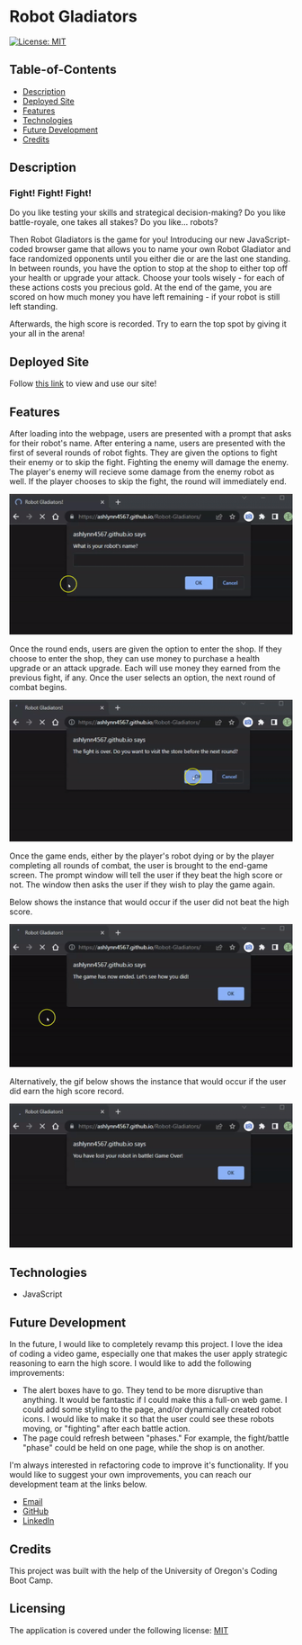 # Robot Gladiators

[![License: MIT](https://img.shields.io/badge/License-MIT-yellow.svg)](https://opensource.org/licenses/MIT)

## Table-of-Contents

- [Description](#description)
- [Deployed Site](#deployed-site)
- [Features](#features)
- [Technologies](#technologies)
- [Future Development](#future-development)
- [Credits](#credits)

## Description

### Fight! Fight! Fight!

Do you like testing your skills and strategical decision-making? Do you like battle-royale, one takes all stakes? Do you like... robots?

Then Robot Gladiators is the game for you! Introducing our new JavaScript-coded browser game that allows you to name your own Robot Gladiator and face randomized opponents until you either die or are the last one standing. In between rounds, you have the option to stop at the shop to either top off your health or upgrade your attack. Choose your tools wisely - for each of these actions costs you precious gold. At the end of the game, you are scored on how much money you have left remaining - if your robot is still left standing.

Afterwards, the high score is recorded. Try to earn the top spot by giving it your all in the arena!

## Deployed Site

Follow [this link](https://ashlynn4567.github.io/Robot-Gladiators/) to view and use our site!

## Features

After loading into the webpage, users are presented with a prompt that asks for their robot's name. After entering a name, users are presented with the first of several rounds of robot fights. They are given the options to fight their enemy or to skip the fight. Fighting the enemy will damage the enemy. The player's enemy will recieve some damage from the enemy robot as well. If the player chooses to skip the fight, the round will immediately end.

<p align="center">
<img alt="A demonstration gif showing how the user nagivates through the alert panels. The user must name their robot, then the game starts. During each round of robot gladiators, users have the option to stay and fight or skip the fight entirely. " src="./assets/images/robot-gladiators-demo.gif"/>
</p>

Once the round ends, users are given the option to enter the shop. If they choose to enter the shop, they can use money to purchase a health upgrade or an attack upgrade. Each will use money they earned from the previous fight, if any. Once the user selects an option, the next round of combat begins.

<p align="center">
<img alt="A demonstration gif showing that the user can enter the shop in between rounds of combat. In the shop, they can choose to upgrade their health or their attack. After the user selects an option, the next round of combat begins." src="./assets/images/robot-gladiators-demo-2.gif"/>
</p>

Once the game ends, either by the player's robot dying or by the player completing all rounds of combat, the user is brought to the end-game screen. The prompt window will tell the user if they beat the high score or not. The window then asks the user if they wish to play the game again.

Below shows the instance that would occur if the user did not beat the high score.

<p align="center">
<img alt="A demonstration gif showing the user navigating through the end-game screen. It will tell the user if they beat the current high score or not, and then ask the user if they wish to play again. This gif shows that the user did not earn the high score." src="./assets/images/robot-gladiators-demo-3.gif"/>
</p>

Alternatively, the gif below shows the instance that would occur if the user did earn the high score record.

<p align="center">
<img alt="A demonstration gif showing the user navigating through the end-game screen. It will tell the user if they beat the current high score or not, and then ask the user if they wish to play again. This gif shows that the user did earn the high score." src="./assets/images/robot-gladiators-demo-4.gif"/>
</p>

## Technologies

- JavaScript

## Future Development

In the future, I would like to completely revamp this project. I love the idea of coding a video game, especially one that makes the user apply strategic reasoning to earn the high score. I would like to add the following improvements:

- The alert boxes have to go. They tend to be more disruptive than anything. It would be fantastic if I could make this a full-on web game. I could add some styling to the page, and/or dynamically created robot icons. I would like to make it so that the user could see these robots moving, or "fighting" after each battle action.
- The page could refresh between "phases." For example, the fight/battle "phase" could be held on one page, while the shop is on another.

I'm always interested in refactoring code to improve it's functionality. If you would like to suggest your own improvements, you can reach our development team at the links below.

- <a href="mailto:ashlynn4567@gmail.com">Email</a>
- <a href="https://github.com/ashlynn4567">GitHub</a>
- <a href="https://www.linkedin.com/in/ashley-lynn-smith/">LinkedIn</a>

## Credits

This project was built with the help of the University of Oregon's Coding Boot Camp.

## Licensing

The application is covered under the following license: [MIT](https://opensource.org/licenses/MIT)
